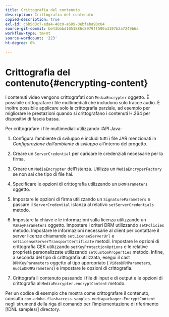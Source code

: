 ```yaml
---
title: Crittografia del contenuto
description: Crittografia del contenuto
copied-description: true
exl-id: c6b5d8c7-eda4-40c0-a609-0ebfeba90c04
source-git-commit: be43bbbd1051886c8979ff590a3197b2a7249b6a
workflow-type: tm+mt
source-wordcount: '223'
ht-degree: 0%

---
```


# Crittografia del contenuto{#encrypting-content}

I contenuti video vengono crittografati con `MediaEncrypter` oggetto. È possibile crittografare i file multimediali che includono solo tracce audio. È inoltre possibile applicare solo la crittografia parziale, ad esempio per migliorare le prestazioni quando si crittografano i contenuti H.264 per dispositivi di fascia bassa.

Per crittografare i file multimediali utilizzando l’API Java:

1. Configura l’ambiente di sviluppo e includi tutti i file JAR menzionati in *Configurazione dell’ambiente di sviluppo* all’interno del progetto.
1. Creare un `ServerCredential` per caricare le credenziali necessarie per la firma.
1. Creare un `MediaEncrypter` dell&#39;istanza. Utilizza un `MediaEncryperFactory` se non sai che tipo di file hai.

1. Specificare le opzioni di crittografia utilizzando un `DRMParameters` oggetto.
1. Impostare le opzioni di firma utilizzando un `SignatureParameters` e passare il `ServerCredential` istanza al relativo `setServerCredentials` metodo.

1. Impostare la chiave e le informazioni sulla licenza utilizzando un `V2KeyParameters` oggetto. Impostare i criteri DRM utilizzando `setPolicies` metodo. Impostare le informazioni necessarie al client per contattare il server licenze chiamando `setLicenseServerUrl` e `setLicenseServerTransportCertificate` metodi. Impostare le opzioni di crittografia CEK utilizzando `setKeyProtectionOptions` e le relative proprietà personalizzate utilizzando `setCustomProperties` metodo. Infine, a seconda del tipo di crittografia utilizzata, esegui il cast `DRMKeyParameters` oggetto al tipo appropriato ( `VideoDRMParameters`, `AudioDRMParameters`) e impostare le opzioni di crittografia.

1. Crittografa il contenuto passando i file di input e di output e le opzioni di crittografia al `MediaEncrypter.encryptContent` metodo.

Per un codice di esempio che mostra come crittografare il contenuto, consulta `com.adobe.flashaccess.samples.mediapackager.EncryptContent` negli strumenti della riga di comando per l’implementazione di riferimento [!DNL samples/] directory.
